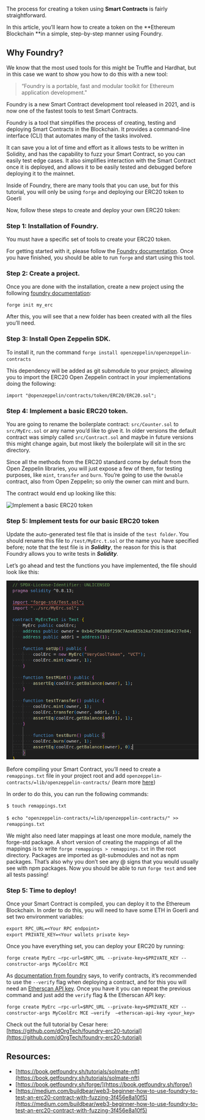The process for creating a token using **Smart Contracts** is fairly straightforward.

In this article, you’ll learn how to create a token on the **Ethereum Blockchain **in a simple, step-by-step manner using Foundry.

## Why Foundry?

We know that the most used tools for this might be Truffle and Hardhat, but in this case we want to show you how to do this with a new tool:

> “Foundry is a portable, fast and modular toolkit for Ethereum application development."

Foundry is a new Smart Contract development tool released in 2021, and is now one of the fastest tools to test Smart Contracts.

Foundry is a tool that simplifies the process of creating, testing and deploying Smart Contracts in the Blockchain. It provides a command-line interface (CLI) that automates many of the tasks involved.

It can save you a lot of time and effort as it allows tests to be written in Solidity, and has the capability to fuzz your Smart Contract, so you can easily test edge cases. It also simplifies interaction with the Smart Contract once it is deployed, and allows it to be easily tested and debugged before deploying it to the mainnet.

Inside of Foundry, there are many tools that you can use, but for this tutorial, you will only be using `forge` and deploying our ERC20 token to Goerli

Now, follow these steps to create and deploy your own ERC20 token:

### Step 1: Installation of Foundry.

You must have a specific set of tools to create your ERC20 token.

For getting started with it, please follow the [Foundry documentation](https://book.getfoundry.sh/getting-started/installation). Once you have finished, you should be able to run `forge` and start using this tool.

### Step 2: Create a project.

Once you are done with the installation, create a new project using the following [foundry documentation](https://book.getfoundry.sh/projects/creating-a-new-project):

```
forge init my_erc
```

After this, you will see that a new folder has been created with all the files you’ll need.

### Step 3: Install Open Zeppelin SDK.

To install it, run the command `forge install openzeppelin/openzeppelin-contracts`

This dependency will be added as git submodule to your project; allowing you to import the ERC20 Open Zeppelin contract in your implementations doing the following:

```
import "@openzeppelin/contracts/token/ERC20/ERC20.sol";
```

### Step 4: Implement a basic ERC20 token.

You are going to rename the boilerplate contract: `src/Counter.sol` to `src/MyErc.sol` or any name you’d like to give it. In older versions the default contract was simply called `src/Contract.sol` and maybe in future versions this might change again, but most likely the boilerplate will sit in the src directory.

Since all the methods from the ERC20 standard come by default from the Open Zeppelin libraries, you will just expose a few of them, for testing purposes, like `mint`, `transfer` `and` `burn`. You’re going to use the `Ownable` contract, also from Open Zeppelin; so only the owner can mint and burn.

The contract would end up looking like this:

![Implement a basic ERC20 token](/erc20-contract.png)

### Step 5: Implement tests for our basic ERC20 token

Update the auto-generated test file that is inside of the `test folder`. You should rename this file to `/test/MyErc.t.sol` or the name you have specified before; note that the test file is in **_Solidity_**, the reason for this is that Foundry allows you to write tests in **_Solidity_**.

Let’s go ahead and test the functions you have implemented, the file should look like this:

![Implement tests for our basic ERC20 token](./erc20-tests.png)

Before compiling your Smart Contract, you’ll need to create a `remappings.txt` file in your project root and add `openzeppelin-contracts/=lib/openzeppelin-contracts/` (learn more [here](https://book.getfoundry.sh/projects/dependencies))

In order to do this, you can run the following commands:

```
$ touch remappings.txt

$ echo "openzeppelin-contracts/=lib/openzeppelin-contracts/" >> remappings.txt
```

We might also need later mappings at least one more module, namely the forge-std package. A short version of creating the mappings of all the mappings is to write `forge remappings > remappings.txt` in the root directory. Packages are imported as git-submodules and not as npm packages. That’s also why you don’t see any @ signs that you would usually see with npm packages. Now you should be able to run `forge test` and see all tests passing!

### Step 5: Time to deploy!

Once your Smart Contract is compiled, you can deploy it to the Ethereum Blockchain. In order to do this, you will need to have some ETH in Goerli and set two environment variables:

```
export RPC_URL=<Your RPC endpoint>
export PRIVATE_KEY=<Your wallets private key>
```

Once you have everything set, you can deploy your ERC20 by running:

```
forge create MyErc –rpc-url=$RPC_URL --private-key=$PRIVATE_KEY --constructor-args MyCoolErc MCE
```

As [documentation from foundry](https://book.getfoundry.sh/forge/deploying#verifying-a-pre-existing-contract) says, to verify contracts, it’s recommended to use the `--verify` flag when deploying a contract, and for this you will need an [Etherscan API key](https://info.etherscan.com/api-keys/). Once you have it you can repeat the previous command and just add the `verify` flag & the Etherscan API key:

```
forge create MyErc –rpc-url=$RPC_URL --private-key=$PRIVATE_KEY --constructor-args MyCoolErc MCE –verify  –etherscan-api-key <your_key>
```

Check out the full tutorial by Cesar here: [https://github.com/dOrgTech/foundry-erc20-tutorial](https://github.com/dOrgTech/foundry-erc20-tutorial)

## Resources:

- [https://book.getfoundry.sh/tutorials/solmate-nft](https://book.getfoundry.sh/tutorials/solmate-nft)
- [https://book.getfoundry.sh/forge/](https://book.getfoundry.sh/forge/)
- [https://medium.com/buildbear/web3-beginner-how-to-use-foundry-to-test-an-erc20-contract-with-fuzzing-3f456e8a10f5](https://medium.com/buildbear/web3-beginner-how-to-use-foundry-to-test-an-erc20-contract-with-fuzzing-3f456e8a10f5)
